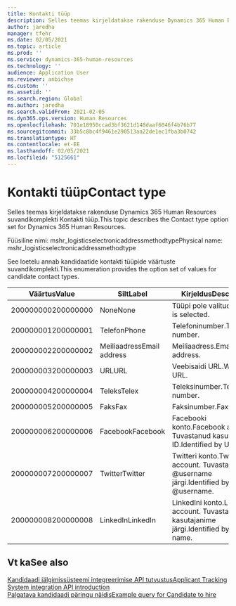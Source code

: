 ```yaml
---
title: Kontakti tüüp
description: Selles teemas kirjeldatakse rakenduse Dynamics 365 Human Resources suvandikomplekti Kontakti tüüp.
author: jaredha
manager: tfehr
ms.date: 02/05/2021
ms.topic: article
ms.prod: ''
ms.service: dynamics-365-human-resources
ms.technology: ''
audience: Application User
ms.reviewer: anbichse
ms.custom: ''
ms.assetid: ''
ms.search.region: Global
ms.author: jaredha
ms.search.validFrom: 2021-02-05
ms.dyn365.ops.version: Human Resources
ms.openlocfilehash: 701e18950ccad3bf3621d148daaf6046f4b76b77
ms.sourcegitcommit: 33b5c8bc4f9461e290513aa22de1ec1fba3b0742
ms.translationtype: HT
ms.contentlocale: et-EE
ms.lasthandoff: 02/05/2021
ms.locfileid: "5125661"
---
```

# <a name="contact-type"></a><span data-ttu-id="14629-103">Kontakti tüüp</span><span class="sxs-lookup"><span data-stu-id="14629-103">Contact type</span></span>

<span data-ttu-id="14629-104">Selles teemas kirjeldatakse rakenduse Dynamics 365 Human Resources suvandikomplekti Kontakti tüüp.</span><span class="sxs-lookup"><span data-stu-id="14629-104">This topic describes the Contact type option set for Dynamics 365 Human Resources.</span></span>

<span data-ttu-id="14629-105">Füüsiline nimi: mshr_logisticselectronicaddressmethodtype</span><span class="sxs-lookup"><span data-stu-id="14629-105">Physical name: mshr_logisticselectronicaddressmethodtype</span></span>

<span data-ttu-id="14629-106">See loetelu annab kandidaatide kontakti tüüpide väärtuste suvandikomplekti.</span><span class="sxs-lookup"><span data-stu-id="14629-106">This enumeration provides the option set of values for candidate contact types.</span></span> 

| <span data-ttu-id="14629-107">Väärtus</span><span class="sxs-lookup"><span data-stu-id="14629-107">Value</span></span> | <span data-ttu-id="14629-108">Silt</span><span class="sxs-lookup"><span data-stu-id="14629-108">Label</span></span> | <span data-ttu-id="14629-109">Kirjeldus</span><span class="sxs-lookup"><span data-stu-id="14629-109">Description</span></span> |
| --- | --- | --- |
| <span data-ttu-id="14629-110">200000000</span><span class="sxs-lookup"><span data-stu-id="14629-110">200000000</span></span> | <span data-ttu-id="14629-111">None</span><span class="sxs-lookup"><span data-stu-id="14629-111">None</span></span> | <span data-ttu-id="14629-112">Tüüpi pole valitud.</span><span class="sxs-lookup"><span data-stu-id="14629-112">No type is selected.</span></span> |
| <span data-ttu-id="14629-113">200000001</span><span class="sxs-lookup"><span data-stu-id="14629-113">200000001</span></span> | <span data-ttu-id="14629-114">Telefon</span><span class="sxs-lookup"><span data-stu-id="14629-114">Phone</span></span> | <span data-ttu-id="14629-115">Telefoninumber.</span><span class="sxs-lookup"><span data-stu-id="14629-115">Telephone number.</span></span> |
| <span data-ttu-id="14629-116">200000002</span><span class="sxs-lookup"><span data-stu-id="14629-116">200000002</span></span> | <span data-ttu-id="14629-117">Meiliaadress</span><span class="sxs-lookup"><span data-stu-id="14629-117">Email address</span></span> | <span data-ttu-id="14629-118">Meiliaadress.</span><span class="sxs-lookup"><span data-stu-id="14629-118">Email address.</span></span> |
| <span data-ttu-id="14629-119">200000003</span><span class="sxs-lookup"><span data-stu-id="14629-119">200000003</span></span> | <span data-ttu-id="14629-120">URL</span><span class="sxs-lookup"><span data-stu-id="14629-120">URL</span></span> | <span data-ttu-id="14629-121">Veebisaidi URL.</span><span class="sxs-lookup"><span data-stu-id="14629-121">Website URL.</span></span> |
| <span data-ttu-id="14629-122">200000004</span><span class="sxs-lookup"><span data-stu-id="14629-122">200000004</span></span> | <span data-ttu-id="14629-123">Teleks</span><span class="sxs-lookup"><span data-stu-id="14629-123">Telex</span></span> | <span data-ttu-id="14629-124">Teleksinumber.</span><span class="sxs-lookup"><span data-stu-id="14629-124">Telex number.</span></span> |
| <span data-ttu-id="14629-125">200000005</span><span class="sxs-lookup"><span data-stu-id="14629-125">200000005</span></span> | <span data-ttu-id="14629-126">Faks</span><span class="sxs-lookup"><span data-stu-id="14629-126">Fax</span></span> | <span data-ttu-id="14629-127">Faksinumber.</span><span class="sxs-lookup"><span data-stu-id="14629-127">Fax number.</span></span> |
| <span data-ttu-id="14629-128">200000006</span><span class="sxs-lookup"><span data-stu-id="14629-128">200000006</span></span> | <span data-ttu-id="14629-129">Facebook</span><span class="sxs-lookup"><span data-stu-id="14629-129">Facebook</span></span> | <span data-ttu-id="14629-130">Facebooki konto.</span><span class="sxs-lookup"><span data-stu-id="14629-130">Facebook account.</span></span> <span data-ttu-id="14629-131">Tuvastanud kasuta ID.</span><span class="sxs-lookup"><span data-stu-id="14629-131">Identified by User ID.</span></span> |
| <span data-ttu-id="14629-132">200000007</span><span class="sxs-lookup"><span data-stu-id="14629-132">200000007</span></span> | <span data-ttu-id="14629-133">Twitter</span><span class="sxs-lookup"><span data-stu-id="14629-133">Twitter</span></span> | <span data-ttu-id="14629-134">Twitteri konto.</span><span class="sxs-lookup"><span data-stu-id="14629-134">Twitter account.</span></span> <span data-ttu-id="14629-135">Tuvastatud @username järgi.</span><span class="sxs-lookup"><span data-stu-id="14629-135">Identified by @username.</span></span> |
| <span data-ttu-id="14629-136">200000008</span><span class="sxs-lookup"><span data-stu-id="14629-136">200000008</span></span> | <span data-ttu-id="14629-137">LinkedIn</span><span class="sxs-lookup"><span data-stu-id="14629-137">LinkedIn</span></span> | <span data-ttu-id="14629-138">LinkedIni konto.</span><span class="sxs-lookup"><span data-stu-id="14629-138">LinkedIn account.</span></span> <span data-ttu-id="14629-139">Tuvastatud kasutajanime järgi.</span><span class="sxs-lookup"><span data-stu-id="14629-139">Identified by user name.</span></span> |

## <a name="see-also"></a><span data-ttu-id="14629-140">Vt ka</span><span class="sxs-lookup"><span data-stu-id="14629-140">See also</span></span>

[<span data-ttu-id="14629-141">Kandidaadi jälgimissüsteemi integreerimise API tutvustus</span><span class="sxs-lookup"><span data-stu-id="14629-141">Applicant Tracking System integration API introduction</span></span>](hr-admin-integration-ats-api-introduction.md)<br>
[<span data-ttu-id="14629-142">Palgatava kandidaadi päringu näidis</span><span class="sxs-lookup"><span data-stu-id="14629-142">Example query for Candidate to hire</span></span>](hr-admin-integration-ats-api-candidate-to-hire-example-query.md)

